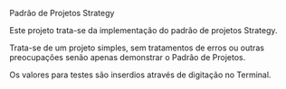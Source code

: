 Padrão de Projetos Strategy


Este projeto trata-se da implementação do padrão de projetos Strategy.

Trata-se de um projeto simples, sem tratamentos de erros ou outras preocupações senão apenas demonstrar o Padrão de Projetos.

Os valores para testes são inserdios através de digitação no Terminal.